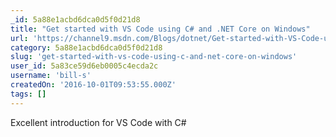 ```yaml
---
_id: 5a88e1acbd6dca0d5f0d21d8
title: "Get started with VS Code using C# and .NET Core on Windows"
url: 'https://channel9.msdn.com/Blogs/dotnet/Get-started-with-VS-Code-using-CSharp-and-NET-Core'
category: 5a88e1acbd6dca0d5f0d21d8
slug: 'get-started-with-vs-code-using-c-and-net-core-on-windows'
user_id: 5a83ce59d6eb0005c4ecda2c
username: 'bill-s'
createdOn: '2016-10-01T09:53:55.000Z'
tags: []
---
```


Excellent introduction for VS Code with C#
